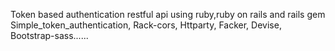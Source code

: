 Token based authentication restful api using ruby,ruby on rails and rails gem Simple_token_authentication, Rack-cors, Httparty, Facker, Devise, Bootstrap-sass......
